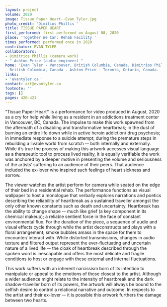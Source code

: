 ```yaml
---
layout: project
volume: 2020
image: Tissue_Paper_Heart--Evan_Tyler.jpg
photo_credit: 'Dimitios Phillis '
title: TISSUE PAPER HEART
first_performed: first performed on August 08, 2020
place: 'Together We Can: Rehab Facility '
times_performed: performed once in 2020
contributor: EVAN TYLER
collaborators:
- Dimitrios Phillis (camera work)
- " Ashton Price (audio engineer) "
home: 'Evan Tyler - Vancouver, British Columbia, Canada. Dimitrios Phillis - Victoria,
  British Columbia, Canada . Ashton Price - Toronto, Ontario, Canada. '
links:
- 'evantyler.ca '
contact: art@evantyler.ca
footnote: ''
tags: []
pages: 420-421
---
```






"Tissue Paper Heart'' is a performance for video produced in August, 2020 as a cry for help while living as a resident in an addictions treatment center in Vancouver, BC, Canada. The impulse to make this work spawned from the aftermath of a disabling and transformative heartbreak; in the dust of burning an entire life down while in active heroin addiction/ drug psychosis; in immediate response to a suicide attempt; during the premature steps in rebuilding a livable world from scratch -- both internally and externally. While it’s true the process of making this artwork accesses visual language as a therapeutic tool to process lived reality, it is equally verifiable the work was anchored by a deeper motive in presenting the volume and seriousness of the artists’ suffering to an audience of their peers. That audience included the ex-lover who inspired such feelings of heart sickness and sorrow. 

The viewer watches the artist perform for camera while seated on the edge of their bed in a residential rehab. The performance functions as visual wallpaper to host a monologue that verbally explores narrations and poetics describing the reliability of heartbreak as a sustained traveller amongst the only other known constants such as death and uncertainty. Heartbreak has the ability to change shape -- much like grief (a key component in its chemical makeup); a reliable sentient force in the face of constant environmental flux. For the duration of the piece, a sequence of audio and visual effects cycle through while the artist deconstructs and plays with a floral arrangement; smoke bubbles amass in the space for them to encounter/ interact with. While distorted transmissions, changes in audio texture and filtered output represent the ever-fluctuating and uncertain nature of a lived life -- the cloak of heartbreak described through the spoken word is inescapable and offers the most delicate and fragile conditions to host or engage with these external and internal fluctuations. 

This work suffers with an inherent narcissism born of its intention to manipulate or appeal to the emotions of those closest to the artist. Although a wider audience might relate to the intensity of heartbreak and the dark shadow-traveller born of its powers, the artwork will always be bound to the selfish desire to control a relational narrative and outcome. In respects to the artist and their ex-lover -- it is possible this artwork furthers the damage between two hearts. 



